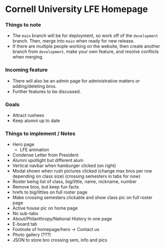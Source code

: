 # Cornell University LFE Homepage

### Things to note
- The ```main``` branch will be for deployment, so work off of the ```development``` branch. Then, merge into ```main``` when ready for new release.
- If there are multiple people working on the website, then create another branch from ```development```, make your own feature, and resolve conflicts when merging.

### Incoming feature
- There will also be an admin page for administrative matters or adding/deleting bros.
- Further features to be discussed.

### Goals
- Attract rushees
- Keep alumni up to date

### Things to implement / Notes
- Hero page
  - LFE animation
- Condense Letter from President
- Alumni spotlight but different alum
- Vertical navbar when hamburger clicked (on right)
- Modal shown when rush pictures clicked (change max bros per row depending on class size) (crossing semesters in tabs for now) 
- Roster being list of class, big/little, name, nickname, number
- Remove bios, but keep fun facts
- hrefs to big/littles on full roster page
- Make crossing semesters clickable and show class pic on full roster page
- Active house pic on home page
- No sub-tabs
- About/Philanthropy/National History in one page
- E-board tab
- Footnote of homepage/hero -> Contact us
- Photo gallery (???)
- JSON to store bro crossing sem, info and pics
